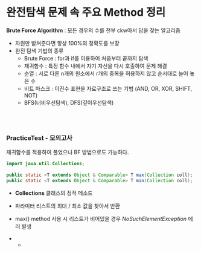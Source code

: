 # 완전탐색 문제 속 주요 Method 정리

**Brute Force Algorithm** : 모든 경우의 수를 전부 ckw아서 답을 찾는 알고리즘

* 자원만 받쳐준다면 항상 100%의 정확도를 보장
* 완전 탐색 기법의 종류
  * Brute Force : for과 if를 이용하여 처음부터 끝까지 탐색
  * 재귀함수 : 특정 함수 내에서 자기 자신을 다시 호출하여 문제 해결
  * 순열 : 서로 다른 n개의 원소에서 r개의 중복을 허용하지 않고 순서대로 늘어 놓은 수
  * 비트 마스크 : 이진수 표현을 자료구조로 쓰는 기법 (AND, OR, XOR, SHIFT, NOT)
  * BFS(너비우선탐색), DFS(깊이우선탐색)





<br>

<br>

### PracticeTest - 모의고사

재귀함수를 적용하여 풀었으나 BF 방법으로도 가능하다.

```java
import java.util.Collections;
  
public static <T extends Object & Comparable> T max(Collection coll);
public static <T extends Object & Comparable> T min(Collection coll);
```

* **Collections** 클래스의 정적 메소드
* 파라미터 리스트의 최대 / 최소 값을 찾아서 반환
* max() method 사용 시 리스트가 비어있을 경우 *NoSuchElementException* 에러 발생

* * 